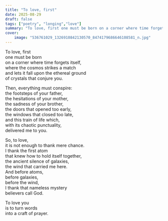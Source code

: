 ```yaml
---
title: "To love, first"
date: 2025-08-29
draft: false
tags: ["poetry", "longing","love"]
summary: "To love, first one must be born on a corner where time forgets itself,..."
cover:
    image: "536761029_1326910842130570_8474179686646108581_n.jpg"
---
```


To love, first<br>
one must be born<br>
on a corner where time forgets itself,<br>
where the cosmos strikes a match<br>
and lets it fall upon the ethereal ground<br>
of crystals that conjure you.<br>

Then, everything must conspire:<br>
the footsteps of your father,<br>
the hesitations of your mother,<br>
the sadness of your brother,<br>
the doors that opened too early,<br>
the windows that closed too late,<br>
and this train of life which,<br>
with its chaotic punctuality,<br>
delivered me to you.<br>

So, to love,<br>
it is not enough to thank mere chance.<br>
I thank the first atom<br>
that knew how to hold itself together,<br>
the ancient silence of galaxies,<br>
the wind that carried me here.<br>
And before atoms,<br>
before galaxies,<br>
before the wind,<br>
I thank that nameless mystery<br>
believers call God.<br>

To love you<br>
is to turn words<br>
into a craft of prayer.